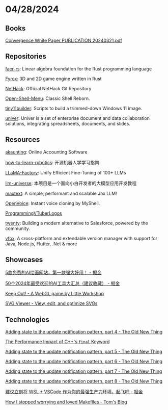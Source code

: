 # 04/28/2024

## Books
[Convergence White Paper PUBLICATION 20240321.pdf](https://assets.arkinvest.com/media-8e522a83-1b23-4d58-a202-792712f8d2d3/ff76349d-7983-4384-899f-a105178f886c/Convergence%20White%20Paper%20PUBLICATION%2020240321.pdf)

## Repositories
[faer-rs](https://github.com/sarah-ek/faer-rs): Linear algebra foundation for the Rust programming language

[Fyrox](https://github.com/FyroxEngine/Fyrox): 3D and 2D game engine written in Rust

[NetHack](https://github.com/NetHack/NetHack): Official NetHack Git Repository

[Open-Shell-Menu](https://github.com/Open-Shell/Open-Shell-Menu): Classic Shell Reborn.

[tiny11builder](https://github.com/ntdevlabs/tiny11builder): Scripts to build a trimmed-down Windows 11 image.

[univer](https://github.com/dream-num/univer): Univer is a set of enterprise document and data collaboration solutions, integrating spreadsheets, documents, and slides.

## Resources
[akaunting](https://github.com/akaunting/akaunting): Online Accounting Software

[how-to-learn-robotics](https://github.com/qqfly/how-to-learn-robotics): 开源机器人学学习指南

[LLaMA-Factory](https://github.com/hiyouga/LLaMA-Factory): Unify Efficient Fine-Tuning of 100+ LLMs

[llm-universe](https://github.com/datawhalechina/llm-universe): 本项目是一个面向小白开发者的大模型应用开发教程

[maxtext](https://github.com/google/maxtext): A simple, performant and scalable Jax LLM!

[OpenVoice](https://github.com/myshell-ai/OpenVoice): Instant voice cloning by MyShell.

[ProgrammingVTuberLogos](https://github.com/Aikoyori/ProgrammingVTuberLogos)

[twenty](https://github.com/twentyhq/twenty): Building a modern alternative to Salesforce, powered by the community.

[vfox](https://github.com/version-fox/vfox): A cross-platform and extendable version manager with support for Java, Node.js, Flutter, .Net & more

## Showcases
[​5款免费的AI绘画网站，第一款强大好用！ - 掘金](https://juejin.cn/post/7260386796206129213)

[50个2024年最受欢迎的AI工具大汇总（建议收藏） - 掘金](https://juejin.cn/post/7352100456334655498)

[Keep Out! - A WebGL game by Little Workshop](https://www.playkeepout.com/)

[SVG Viewer - View, edit, and optimize SVGs](https://www.svgviewer.dev/)

## Technologies
[Adding state to the update notification pattern, part 4 - The Old New Thing](https://devblogs.microsoft.com/oldnewthing/20240422-00/?p=109693)

[The Performance Impact of C++'s `final` Keyword](https://16bpp.net/blog/post/the-performance-impact-of-cpp-final-keyword/)

[Adding state to the update notification pattern, part 5 - The Old New Thing](https://devblogs.microsoft.com/oldnewthing/20240423-00/?p=109697)

[Adding state to the update notification pattern, part 6 - The Old New Thing](https://devblogs.microsoft.com/oldnewthing/20240424-00/?p=109700)

[Adding state to the update notification pattern, part 7 - The Old New Thing](https://devblogs.microsoft.com/oldnewthing/20240425-00/?p=109702)

[Adding state to the update notification pattern, part 8 - The Old New Thing](https://devblogs.microsoft.com/oldnewthing/20240426-00/?p=109705)

[建议立刻将 WSL + VSCode 作为你的最强生产力环境，起飞吧 - 掘金](https://juejin.cn/post/7362084371056656384)

[How I stopped worrying and loved Makefiles - Tom's Blog](https://gagor.pro/2024/02/how-i-stopped-worrying-and-loved-makefiles/)
